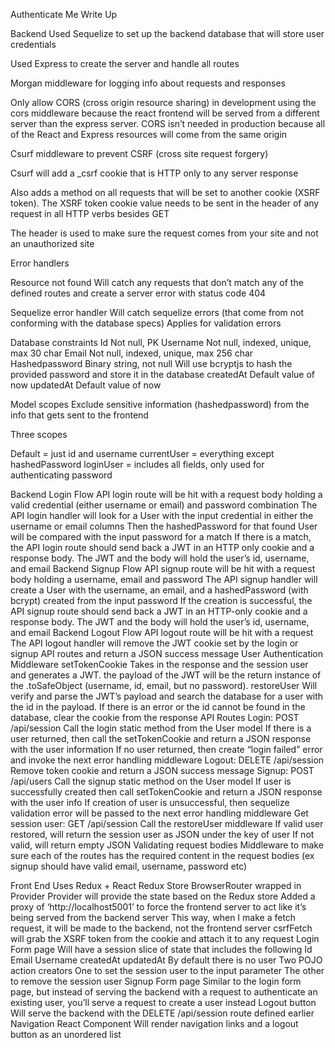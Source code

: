 Authenticate Me Write Up

Backend
Used Sequelize to set up the backend database that will store user credentials

Used Express to create the server and handle all routes

Morgan middleware for logging info about requests and responses

Only allow CORS (cross origin resource sharing) in development using the cors middleware because the react frontend will be served from a different server than the express server. CORS isn’t needed in production because all of the React and Express resources will come from the same origin

Csurf middleware to prevent CSRF (cross site request forgery)

Csurf will add a _csrf cookie that is HTTP only to any server response

Also adds a method on all requests that will be set to another cookie (XSRF token). The XSRF token cookie value needs to be sent in the header of any request in all HTTP verbs besides GET

The header is used to make sure the request comes from your site and not an unauthorized site


Error handlers

Resource not found
Will catch any requests that don’t match any of the defined routes and create a server error with status code 404

Sequelize error handler
Will catch sequelize errors (that come from not conforming with the database specs) 
Applies for validation errors

Database constraints
Id
Not null, PK
Username
Not null, indexed, unique, max 30 char
Email
Not null, indexed, unique, max 256 char
Hashedpassword
Binary string, not null
Will use bcryptjs to hash the provided password and store it in the database
createdAt
Default value of now
updatedAt
Default value of now

Model scopes
Exclude sensitive information (hashedpassword) from the info that gets sent to the frontend

Three scopes

Default = just id and username
currentUser = everything except hashedPassword
loginUser = includes all fields, only used for authenticating password

Backend Login Flow
API login route will be hit with a request body holding a valid credential (either username or email) and password combination
The API login handler will look for a User with the input credential in either the username or email columns
Then the hashedPassword for that found User will be compared with the input password for a match
If there is a match, the API login route should send back a JWT in an HTTP only cookie and a response body. The JWT and the body will hold the user’s id, username, and email
Backend Signup Flow
API signup route will be hit with a request body holding a username, email and password
The API signup handler will create a User with the username, an email, and a hashedPassword (with bcrypt) created from the input password
If the creation is successful, the API signup route should send back a JWT in an HTTP-only cookie and a response body. The JWT and the body will hold the user’s id, username, and email
Backend Logout Flow
API logout route will be hit with a request
The API logout handler will remove the JWT cookie set by the login or signup API routes and return a JSON success message
User Authentication Middleware
setTokenCookie
Takes in the response and the session user and generates a JWT. the payload of the JWT will be the return instance of the .toSafeObject (username, id, email, but no password). 
restoreUser
Will verify and parse the JWT’s payload and search the database for a user with the id in the payload. If there is an error or the id cannot be found in the database, clear the cookie from the response
API Routes
Login: POST /api/session
Call the login static method from the User model
If there is a user returned, then call the setTokenCookie and return a JSON response with the user information
If no user returned, then create “login failed” error and invoke the next error handling middleware
Logout: DELETE /api/session
Remove token cookie and return a JSON success message
Signup: POST /api/users
Call the signup static method on the User model
If user is successfully created then call setTokenCookie and return a JSON response with the user info
If creation of user is unsuccessful, then sequelize validation error will be passed to the next error handling middleware
Get session user: GET /api/session
Call the restoreUser middleware
If valid user restored, will return the session user as JSON under the key of user
If not valid, will return empty JSON
Validating request bodies
Middleware to make sure each of the routes has the required content in the request bodies (ex signup should have valid email, username, password etc)



Front End
Uses Redux + React
Redux Store
BrowserRouter wrapped in Provider
Provider will provide the state based on the Redux store
Added a proxy of ‘http://localhost5001’ to force the frontend server to act like it’s being served from the backend server
This way, when I make a fetch request, it will be made to the backend, not the frontend server
csrfFetch will grab the XSRF token from the cookie and attach it to any request
Login Form page
Will have a session slice of state that includes the following
Id
Email
Username
createdAt
updatedAt
By default there is no user
Two POJO action creators
One to set the session user to the input parameter
The other to remove the session user
Signup Form page
Similar to the login form page, but instead of serving the backend with a request to authenticate an existing user, you’ll serve a request to create a user instead
Logout button
Will serve the backend with the DELETE /api/session route defined earlier
Navigation React Component
Will render navigation links and a logout button as an unordered list
